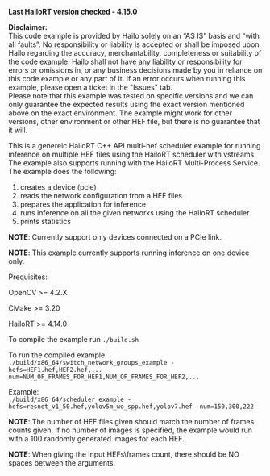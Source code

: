 **Last HailoRT version checked - 4.15.0**

**Disclaimer:** <br />
This code example is provided by Hailo solely on an “AS IS” basis and “with all faults”. No responsibility or liability is accepted or shall be imposed upon Hailo regarding the accuracy, merchantability, completeness or suitability of the code example. Hailo shall not have any liability or responsibility for errors or omissions in, or any business decisions made by you in reliance on this code example or any part of it. If an error occurs when running this example, please open a ticket in the "Issues" tab.<br />
Please note that this example was tested on specific versions and we can only guarantee the expected results using the exact version mentioned above on the exact environment. The example might work for other versions, other environment or other HEF file, but there is no guarantee that it will.

This is a genereic HailoRT C++ API multi-hef scheduler example for running inference on multiple HEF files using the HailoRT scheduler with vstreams. The example also supports running with the HailoRT Multi-Process Service. <br />
The example does the following:

1. creates a device (pcie)
2. reads the network configuration from a HEF files
3. prepares the application for inference
4. runs inference on all the given networks using the HailoRT scheduler
5. prints statistics

**NOTE**: Currently support only devices connected on a PCIe link.

**NOTE**: This example currently supports running inference on one device only.


Prequisites:

OpenCV >= 4.2.X

CMake >= 3.20

HailoRT >= 4.14.0


To compile the example run `./build.sh`


To run the compiled example: <br />
``` ./build/x86_64/switch_network_groups_example -hefs=HEF1.hef,HEF2.hef,... -num=NUM_OF_FRAMES_FOR_HEF1,NUM_OF_FRAMES_FOR_HEF2,... ``` <br />

Example:<br />
```./build/x86_64/scheduler_example -hefs=resnet_v1_50.hef,yolov5m_wo_spp.hef,yolov7.hef -num=150,300,222``` <br />

**NOTE**: The number of HEF files given should match the number of frames counts given. If no number of images is specified, the example would run with a 100 randomly generated images for each HEF.

**NOTE**: When giving the input HEFs\frames count, there should be NO spaces between the arguments.
